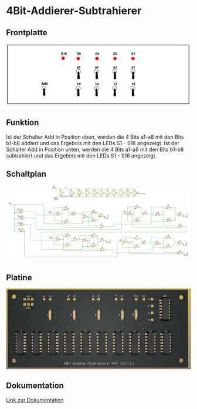 # 4Bit-Addierer-Subtrahierer

## Frontplatte
![image](https://github.com/frankyhub/png/blob/master/Add-Sub4.png)

## Funktion
Ist der Schalter Add in Position oben, werden die 4 Bits a1-a8 mit den Bits b1-b8 addiert und das Ergebnis mit den LEDs S1 - S16 angezeigt.
Ist der Schalter Add in Position unten, werden die 4 Bits a1-a8 mit den Bits b1-b8 subtrahiert und das Ergebnis mit den LEDs S1 - S16 angezeigt.

## Schaltplan
![image](https://github.com/frankyhub/png/blob/master/Add-Sub3.png)


## Platine
![image](https://github.com/frankyhub/png/blob/master/Add-Sub1.png)


## Dokumentation
[Link zur Dokumentation](https://github.com/frankyhub/4Bit-Addierer-Subtrahierer/blob/main/DOC/4-Bit-Add-Sub-Dokumentation.pdf)

